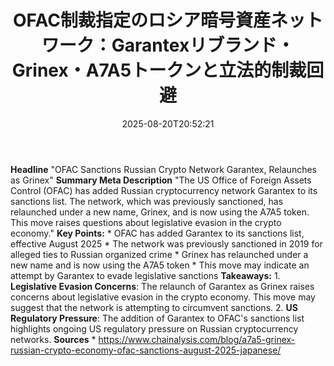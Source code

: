 ﻿---
title: "OFAC制裁指定のロシア暗号資産ネットワーク：Garantexリブランド・Grinex・A7A5トークンと立法的制裁回避"
date: "2025-08-20T20:52:21"
category: "Markets"
summary: ""
slug: "ofac制裁指定のロシア暗号資産ネットワークgarantexリブランドgrinexa7a5トークンと立法的制裁回避"
source_urls:
  - "https://www.chainalysis.com/blog/a7a5-grinex-russian-crypto-economy-ofac-sanctions-august-2025-japanese/"
seo:
  title: "OFAC制裁指定のロシア暗号資産ネットワーク：Garantexリブランド・Grinex・A7A5トークンと立法的制裁回避 | Hash n Hedge"
  description: ""
  keywords: ["news", "markets", "brief"]
---
**Headline** "OFAC Sanctions Russian Crypto Network Garantex, Relaunches as Grinex"  **Summary Meta Description** "The US Office of Foreign Assets Control (OFAC) has added Russian cryptocurrency network Garantex to its sanctions list. The network, which was previously sanctioned, has relaunched under a new name, Grinex, and is now using the A7A5 token. This move raises questions about legislative evasion in the crypto economy."  **Key Points:**  * OFAC has added Garantex to its sanctions list, effective August 2025 * The network was previously sanctioned in 2019 for alleged ties to Russian organized crime * Grinex has relaunched under a new name and is now using the A7A5 token * This move may indicate an attempt by Garantex to evade legislative sanctions  **Takeaways:**  1. **Legislative Evasion Concerns**: The relaunch of Garantex as Grinex raises concerns about legislative evasion in the crypto economy. This move may suggest that the network is attempting to circumvent sanctions. 2. **US Regulatory Pressure**: The addition of Garantex to OFAC's sanctions list highlights ongoing US regulatory pressure on Russian cryptocurrency networks.  **Sources** * https://www.chainalysis.com/blog/a7a5-grinex-russian-crypto-economy-ofac-sanctions-august-2025-japanese/ 
